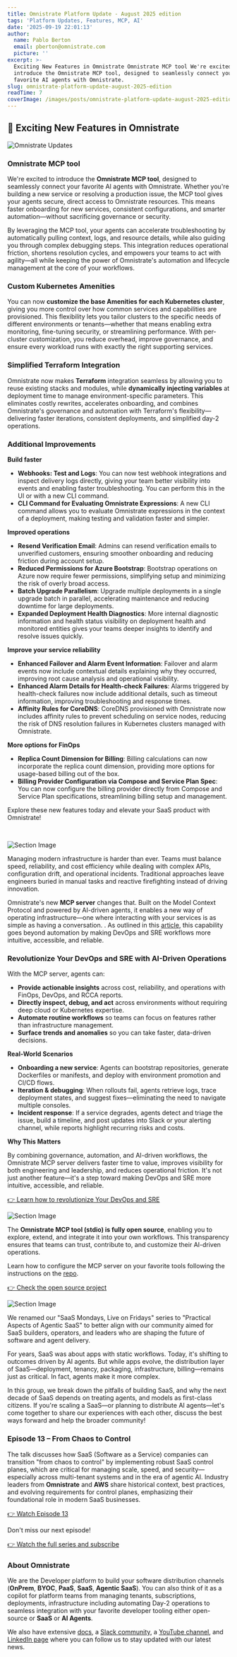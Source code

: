 ```yaml
---
title: Omnistrate Platform Update - August 2025 edition
tags: 'Platform Updates, Features, MCP, AI'
date: '2025-09-19 22:01:13'
author:
  name: Pablo Berton
  email: pberton@omnistrate.com
  picture: ''
excerpt: >-
  Exciting New Features in Omnistrate Omnistrate MCP tool We're excited to
  introduce the Omnistrate MCP tool, designed to seamlessly connect your
  favorite AI agents with Omnistrate.
slug: omnistrate-platform-update-august-2025-edition
readTime: 7
coverImage: /images/posts/omnistrate-platform-update-august-2025-edition-1.png
---
```



## 🚀 Exciting New Features in Omnistrate


![Omnistrate Updates](/images/posts/omnistrate-platform-update-august-2025-edition-1.png)


### Omnistrate MCP tool


We're excited to introduce the **Omnistrate MCP tool**, designed to seamlessly connect your favorite AI agents with Omnistrate. Whether you're building a new service or resolving a production issue, the MCP tool gives your agents secure, direct access to Omnistrate resources. This means faster onboarding for new services, consistent configurations, and smarter automation—without sacrificing governance or security.

By leveraging the MCP tool, your agents can accelerate troubleshooting by automatically pulling context, logs, and resource details, while also guiding you through complex debugging steps. This integration reduces operational friction, shortens resolution cycles, and empowers your teams to act with agility—all while keeping the power of Omnistrate's automation and lifecycle management at the core of your workflows.


### Custom Kubernetes Amenities


You can now **customize the base Amenities for each Kubernetes cluster**, giving you more control over how common services and capabilities are provisioned. This flexibility lets you tailor clusters to the specific needs of different environments or tenants—whether that means enabling extra monitoring, fine-tuning security, or streamlining performance. With per-cluster customization, you reduce overhead, improve governance, and ensure every workload runs with exactly the right supporting services.


### Simplified Terraform Integration


Omnistrate now makes **Terraform** integration seamless by allowing you to reuse existing stacks and modules, while **dynamically injecting variables** at deployment time to manage environment-specific parameters. This eliminates costly rewrites, accelerates onboarding, and combines Omnistrate's governance and automation with Terraform's flexibility—delivering faster iterations, consistent deployments, and simplified day-2 operations.


### Additional Improvements


**Build faster**

- **Webhooks: Test and Logs**: You can now test webhook integrations and inspect delivery logs directly, giving your team better visibility into events and enabling faster troubleshooting. You can perform this in the UI or with a new CLI command.
- **CLI Command for Evaluating Omnistrate Expressions**: A new CLI command allows you to evaluate Omnistrate expressions in the context of a deployment, making testing and validation faster and simpler.

**Improved operations**

- **Resend Verification Email**: Admins can resend verification emails to unverified customers, ensuring smoother onboarding and reducing friction during account setup.
- **Reduced Permissions for Azure Bootstrap**: Bootstrap operations on Azure now require fewer permissions, simplifying setup and minimizing the risk of overly broad access.
- **Batch Upgrade Parallelism**: Upgrade multiple deployments in a single upgrade batch in parallel, accelerating maintenance and reducing downtime for large deployments.
- **Expanded Deployment Health Diagnostics**: More internal diagnostic information and health status visibility on deployment health and monitored entities gives your teams deeper insights to identify and resolve issues quickly.

**Improve your service reliability**

- **Enhanced Failover and Alarm Event Information**: Failover and alarm events now include contextual details explaining why they occurred, improving root cause analysis and operational visibility.
- **Enhanced Alarm Details for Health-check Failures**: Alarms triggered by health-check failures now include additional details, such as timeout information, improving troubleshooting and response times.
- **Affinity Rules for CoreDNS**: CoreDNS provisioned with Omnistrate now includes affinity rules to prevent scheduling on service nodes, reducing the risk of DNS resolution failures in Kubernetes clusters managed with Omnistrate.

**More options for FinOps**

- **Replica Count Dimension for Billing**: Billing calculations can now incorporate the replica count dimension, providing more options for usage-based billing out of the box.
- **Billing Provider Configuration via Compose and Service Plan Spec**: You can now configure the billing provider directly from Compose and Service Plan specifications, streamlining billing setup and management.

Explore these new features today and elevate your SaaS product with Omnistrate!

<br/>

![Section Image](/images/posts/omnistrate-platform-update-august-2025-edition-2.jpg)

Managing modern infrastructure is harder than ever. Teams must balance speed, reliability, and cost efficiency while dealing with complex APIs, configuration drift, and operational incidents. Traditional approaches leave engineers buried in manual tasks and reactive firefighting instead of driving innovation.

Omnistrate's new **MCP server** changes that. Built on the Model Context Protocol and powered by AI-driven agents, it enables a new way of operating infrastructure—one where interacting with your services is as simple as having a conversation. . As outlined in this [article](https://blog.omnistrate.com/posts/159), this capability goes beyond automation by making DevOps and SRE workflows more intuitive, accessible, and reliable.


### Revolutionize Your DevOps and SRE with AI-Driven Operations


With the MCP server, agents can:

- **Provide actionable insights** across cost, reliability, and operations with FinOps, DevOps, and RCCA reports.
- **Directly inspect, debug, and act** across environments without requiring deep cloud or Kubernetes expertise.
- **Automate routine workflows** so teams can focus on features rather than infrastructure management.
- **Surface trends and anomalies** so you can take faster, data-driven decisions.

**Real-World Scenarios**

- **Onboarding a new service**: Agents can bootstrap repositories, generate Dockerfiles or manifests, and deploy with environment promotion and CI/CD flows.
- **Iteration & debugging**: When rollouts fail, agents retrieve logs, trace deployment states, and suggest fixes—eliminating the need to navigate multiple consoles.
- **Incident response**: If a service degrades, agents detect and triage the issue, build a timeline, and post updates into Slack or your alerting channel, while reports highlight recurring risks and costs.

**Why This Matters**

By combining governance, automation, and AI-driven workflows, the Omnistrate MCP server delivers faster time to value, improves visibility for both engineering and leadership, and reduces operational friction. It's not just another feature—it's a step toward making DevOps and SRE more intuitive, accessible, and reliable.

[👉 Learn how to revolutionize Your DevOps and SRE](https://blog.omnistrate.com/posts/159)

![Section Image](/images/posts/omnistrate-platform-update-august-2025-edition-3.png)

The **Omnistrate MCP tool (stdio) is fully open source**, enabling you to explore, extend, and integrate it into your own workflows. This transparency ensures that teams can trust, contribute to, and customize their AI-driven operations.

Learn how to configure the MCP server on your favorite tools following the instructions on the [repo](https://github.com/omnistrate-oss/omnistrate-ctl?tab=readme-ov-file#configuring-the-omnistrate-mcp-server).

[👉 Check the open source project](https://github.com/omnistrate-oss/omnistrate-ctl?tab=readme-ov-file#configuring-the-omnistrate-mcp-server)

![Section Image](/images/posts/omnistrate-platform-update-august-2025-edition-4.png)

We renamed our "SaaS Mondays, Live on Fridays" series to "Practical Aspects of Agentic SaaS" to better align with our community aimed for SaaS builders, operators, and leaders who are shaping the future of software and agent delivery.

For years, SaaS was about apps with static workflows. Today, it's shifting to outcomes driven by AI agents. But while apps evolve, the distribution layer of SaaS—deployment, tenancy, packaging, infrastructure, billing—remains just as critical. In fact, agents make it more complex.

In this group, we break down the pitfalls of building SaaS, and why the next decade of SaaS depends on treating agents, and models as first-class citizens. If you're scaling a SaaS—or planning to distribute AI agents—let's come together to share our experiences with each other, discuss the best ways forward and help the broader community!


### Episode 13 – From Chaos to Control


The talk discusses how SaaS (Software as a Service) companies can transition "from chaos to control" by implementing robust SaaS control planes, which are critical for managing scale, speed, and security—especially across multi-tenant systems and in the era of agentic AI. Industry leaders from **Omnistrate** and **AWS** share historical context, best practices, and evolving requirements for control planes, emphasizing their foundational role in modern SaaS businesses.

[👉 Watch Episode 13](https://www.youtube.com/watch?v=Wp1iEZnhJ-o)

Don't miss our next episode!

[👉 Watch the full series and subscribe](https://youtube.com/playlist?list=PLT2Zisspnj0fsEqkag0AtmPnw3mRfF3j_)


### About Omnistrate


We are the Developer platform to build your software distribution channels (**OnPrem**, **BYOC**, **PaaS**, **SaaS**, **Agentic SaaS**). You can also think of it as a copilot for platform teams from managing tenants, subscriptions, deployments, infrastructure including automating Day-2 operations to seamless integration with your favorite developer tooling either open-source or **SaaS** or **AI Agents**.

We also have extensive [docs](http://docs.omnistrate.com/), a [Slack community](https://join.slack.com/t/cloudnative-u5h1399/shared_invite/zt-1qf3cgi37-lCV1vKJlrBioqGuVjKBtyw), a [YouTube channel](https://www.youtube.com/@omnistrate), and [LinkedIn page](https://www.linkedin.com/company/omnistrate/) where you can follow us to stay updated with our latest news.

